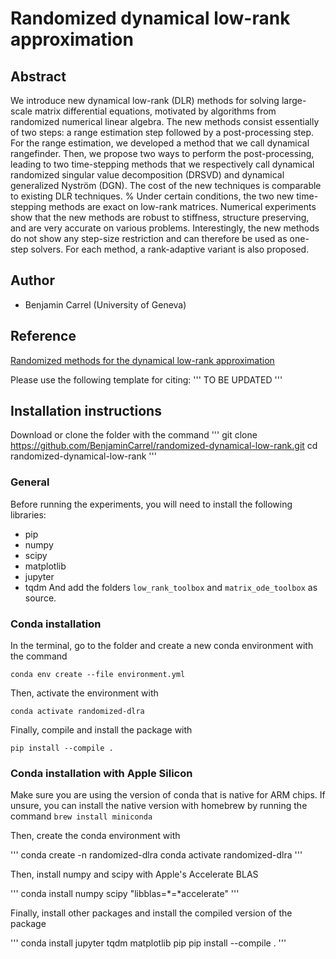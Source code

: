 # Randomized dynamical low-rank approximation

## Abstract

We introduce new dynamical low-rank (DLR) methods for solving large-scale matrix differential equations, motivated by algorithms from randomized numerical linear algebra.
The new methods consist essentially of two steps: a range estimation step followed by a post-processing step.
For the range estimation, we developed a method that we call dynamical rangefinder.
Then, we propose two ways to perform the post-processing, leading to two time-stepping methods that we respectively call dynamical randomized singular value decomposition (DRSVD) and dynamical generalized Nyström (DGN).
The cost of the new techniques is comparable to existing DLR techniques.
% Under certain conditions, the two new time-stepping methods are exact on low-rank matrices.
Numerical experiments show that the new methods are robust to stiffness, structure preserving, and are very accurate on various problems.
Interestingly, the new methods do not show any step-size restriction and can therefore be used as one-step solvers.
For each method, a rank-adaptive variant is also proposed.

## Author

- Benjamin Carrel (University of Geneva)

## Reference

[Randomized methods for the dynamical low-rank approximation]()

Please use the following template for citing:
'''
TO BE UPDATED
'''



## Installation instructions

Download or clone the folder with the command
'''
git clone https://github.com/BenjaminCarrel/randomized-dynamical-low-rank.git
cd randomized-dynamical-low-rank
'''

### General

Before running the experiments, you will need to install the following libraries:
- pip
- numpy
- scipy
- matplotlib
- jupyter
- tqdm
And add the folders `low_rank_toolbox` and `matrix_ode_toolbox` as source.

### Conda installation

In the terminal, go to the folder and create a new conda environment with the command

`conda env create --file environment.yml`

Then, activate the environment with

`conda activate randomized-dlra`

Finally, compile and install the package with

`pip install --compile .`

### Conda installation with Apple Silicon

Make sure you are using the version of conda that is native for ARM chips.
If unsure, you can install the native version with homebrew by running the command
`brew install miniconda`

Then, create the conda environment with

'''
conda create -n randomized-dlra
conda activate randomized-dlra
'''

Then, install numpy and scipy with Apple's Accelerate BLAS

'''
conda install numpy scipy "libblas=*=*accelerate"
'''

Finally, install other packages and install the compiled version of the package

'''
conda install jupyter tqdm matplotlib pip
pip install --compile .
'''
